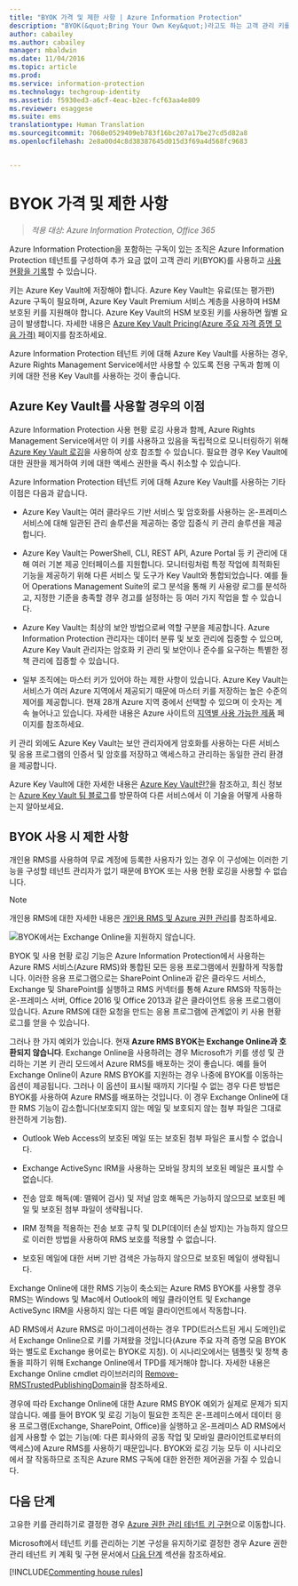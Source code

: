 ```yaml
---
title: "BYOK 가격 및 제한 사항 | Azure Information Protection"
description: "BYOK(&quot;Bring Your Own Key&quot;)라고도 하는 고객 관리 키를 Azure RMS에서 사용할 때의 제한 사항에 대해 알아봅니다."
author: cabailey
ms.author: cabailey
manager: mbaldwin
ms.date: 11/04/2016
ms.topic: article
ms.prod: 
ms.service: information-protection
ms.technology: techgroup-identity
ms.assetid: f5930ed3-a6cf-4eac-b2ec-fcf63aa4e809
ms.reviewer: esaggese
ms.suite: ems
translationtype: Human Translation
ms.sourcegitcommit: 7068e0529409eb783f16bc207a17be27cd5d82a8
ms.openlocfilehash: 2e8a00d4c8d38387645d015d3f69a4d568fc9683


---
```


# <a name="byok-pricing-and-restrictions"></a>BYOK 가격 및 제한 사항

>*적용 대상: Azure Information Protection, Office 365*


Azure Information Protection을 포함하는 구독이 있는 조직은 Azure Information Protection 테넌트를 구성하여 추가 요금 없이 고객 관리 키(BYOK)를 사용하고 [사용 현황을 기록](../deploy-use/log-analyze-usage.md)할 수 있습니다. 

키는 Azure Key Vault에 저장해야 합니다. Azure Key Vault는 유료(또는 평가판) Azure 구독이 필요하며, Azure Key Vault Premium 서비스 계층을 사용하여 HSM 보호된 키를 지원해야 합니다. Azure Key Vault의 HSM 보호된 키를 사용하면 월별 요금이 발생합니다. 자세한 내용은 [Azure Key Vault Pricing(Azure 주요 자격 증명 모음 가격)](https://azure.microsoft.com/en-us/pricing/details/key-vault/) 페이지를 참조하세요.

Azure Information Protection 테넌트 키에 대해 Azure Key Vault를 사용하는 경우, Azure Rights Management Service에서만 사용할 수 있도록 전용 구독과 함께 이 키에 대한 전용 Key Vault를 사용하는 것이 좋습니다. 

## <a name="benefits-of-using-azure-key-vault"></a>Azure Key Vault를 사용할 경우의 이점

Azure Information Protection 사용 현황 로깅 사용과 함께, Azure Rights Management Service에서만 이 키를 사용하고 있음을 독립적으로 모니터링하기 위해 [Azure Key Vault 로깅](https://azure.microsoft.com/documentation/articles/key-vault-logging/)을 사용하여 상호 참조할 수 있습니다. 필요한 경우 Key Vault에 대한 권한을 제거하여 키에 대한 액세스 권한을 즉시 취소할 수 있습니다.

Azure Information Protection 테넌트 키에 대해 Azure Key Vault를 사용하는 기타 이점은 다음과 같습니다.

- Azure Key Vault는 여러 클라우드 기반 서비스 및 암호화를 사용하는 온-프레미스 서비스에 대해 일관된 관리 솔루션을 제공하는 중앙 집중식 키 관리 솔루션을 제공합니다.

- Azure Key Vault는 PowerShell, CLI, REST API, Azure Portal 등 키 관리에 대해 여러 기본 제공 인터페이스를 지원합니다. 모니터링처럼 특정 작업에 최적화된 기능을 제공하기 위해 다른 서비스 및 도구가 Key Vault와 통합되었습니다. 예를 들어 Operations Management Suite의 로그 분석을 통해 키 사용량 로그를 분석하고, 지정한 기준을 충족할 경우 경고를 설정하는 등 여러 가지 작업을 할 수 있습니다.

- Azure Key Vault는 최상의 보안 방법으로써 역할 구분을 제공합니다. Azure Information Protection 관리자는 데이터 분류 및 보호 관리에 집중할 수 있으며, Azure Key Vault 관리자는 암호화 키 관리 및 보안이나 준수를 요구하는 특별한 정책 관리에 집중할 수 있습니다.

- 일부 조직에는 마스터 키가 있어야 하는 제한 사항이 있습니다. Azure Key Vault는 서비스가 여러 Azure 지역에서 제공되기 때문에 마스터 키를 저장하는 높은 수준의 제어를 제공합니다. 현재 28개 Azure 지역 중에서 선택할 수 있으며 이 숫자는 계속 늘어나고 있습니다. 자세한 내용은 Azure 사이트의 [지역별 사용 가능한 제품](https://azure.microsoft.com/regions/services/) 페이지를 참조하세요.

키 관리 외에도 Azure Key Vault는 보안 관리자에게 암호화를 사용하는 다른 서비스 및 응용 프로그램의 인증서 및 암호를 저장하고 액세스하고 관리하는 동일한 관리 환경을 제공합니다. 

Azure Key Vault에 대한 자세한 내용은 [Azure Key Vault란?](https://azure.microsoft.com/documentation/articles/key-vault-whatis/)을 참조하고, 최신 정보는 [Azure Key Vault 팀 블로그](https://blogs.technet.microsoft.com/kv/)를 방문하여 다른 서비스에서 이 기술을 어떻게 사용하는지 알아보세요.


## <a name="restrictions-when-using-byok"></a>BYOK 사용 시 제한 사항

개인용 RMS를 사용하여 무료 계정에 등록한 사용자가 있는 경우 이 구성에는 이러한 기능을 구성할 테넌트 관리자가 없기 때문에 BYOK 또는 사용 현황 로깅을 사용할 수 없습니다.


> [!NOTE]
> 개인용 RMS에 대한 자세한 내용은 [개인용 RMS 및 Azure 권한 관리](../understand-explore/rms-for-individuals.md)를 참조하세요.

![BYOK에서는 Exchange Online을 지원하지 않습니다.](../media/RMS_BYOK_noExchange.png)

BYOK 및 사용 현황 로깅 기능은 Azure Information Protection에서 사용하는 Azure RMS 서비스(Azure RMS)와 통합된 모든 응용 프로그램에서 원활하게 작동합니다. 이러한 응용 프로그램으로는 SharePoint Online과 같은 클라우드 서비스, Exchange 및 SharePoint를 실행하고 RMS 커넥터를 통해 Azure RMS와 작동하는 온-프레미스 서버, Office 2016 및 Office 2013과 같은 클라이언트 응용 프로그램이 있습니다. Azure RMS에 대한 요청을 만드는 응용 프로그램에 관계없이 키 사용 현황 로그를 얻을 수 있습니다.

그러나 한 가지 예외가 있습니다. 현재 **Azure RMS BYOK는 Exchange Online과 호환되지 않습니다**. Exchange Online을 사용하려는 경우 Microsoft가 키를 생성 및 관리하는 기본 키 관리 모드에서 Azure RMS를 배포하는 것이 좋습니다. 예를 들어 Exchange Online이 Azure RMS BYOK를 지원하는 경우 나중에 BYOK를 이동하는 옵션이 제공됩니다. 그러나 이 옵션이 표시될 때까지 기다릴 수 없는 경우 다른 방법은 BYOK를 사용하여 Azure RMS를 배포하는 것입니다. 이 경우 Exchange Online에 대한 RMS 기능이 감소합니다(보호되지 않는 메일 및 보호되지 않는 첨부 파일은 그대로 완전하게 기능함).

-   Outlook Web Access의 보호된 메일 또는 보호된 첨부 파일은 표시할 수 없습니다.

-   Exchange ActiveSync IRM을 사용하는 모바일 장치의 보호된 메일은 표시할 수 없습니다.

-   전송 암호 해독(예: 맬웨어 검사) 및 저널 암호 해독은 가능하지 않으므로 보호된 메일 및 보호된 첨부 파일이 생략됩니다.

-   IRM 정책을 적용하는 전송 보호 규칙 및 DLP(데이터 손실 방지)는 가능하지 않으므로 이러한 방법을 사용하여 RMS 보호를 적용할 수 없습니다.

-   보호된 메일에 대한 서버 기반 검색은 가능하지 않으므로 보호된 메일이 생략됩니다.

Exchange Online에 대한 RMS 기능이 축소되는 Azure RMS BYOK를 사용할 경우 RMS는 Windows 및 Mac에서 Outlook의 메일 클라이언트 및 Exchange ActiveSync IRM을 사용하지 않는 다른 메일 클라이언트에서 작동합니다.

AD RMS에서 Azure RMS로 마이그레이션하는 경우 TPD(트러스트된 게시 도메인)로서 Exchange Online으로 키를 가져왔을 것입니다(Azure 주요 자격 증명 모음 BYOK와는 별도로 Exchange 용어로는 BYOK로 지칭). 이 시나리오에서는 템플릿 및 정책 충돌을 피하기 위해 Exchange Online에서 TPD를 제거해야 합니다. 자세한 내용은 Exchange Online cmdlet 라이브러리의 [Remove-RMSTrustedPublishingDomain](https://technet.microsoft.com/library/jj200720%28v=exchg.150%29.aspx)을 참조하세요.

경우에 따라 Exchange Online에 대한 Azure RMS BYOK 예외가 실제로 문제가 되지 않습니다. 예를 들어 BYOK 및 로깅 기능이 필요한 조직은 온-프레미스에서 데이터 응용 프로그램(Exchange, SharePoint, Office)을 실행하고 온-프레미스 AD RMS에서 쉽게 사용할 수 없는 기능(예: 다른 회사와의 공동 작업 및 모바일 클라이언트로부터의 액세스)에 Azure RMS를 사용하기 때문입니다. BYOK와 로깅 기능 모두 이 시나리오에서 잘 작동하므로 조직은 Azure RMS 구독에 대한 완전한 제어권을 가질 수 있습니다.

## <a name="next-steps"></a>다음 단계

고유한 키를 관리하기로 결정한 경우 [Azure 권한 관리 테넌트 키 구현](plan-implement-tenant-key.md#implementing-your-azure-information-protection-tenant-key)으로 이동합니다.

Microsoft에서 테넌트 키를 관리하는 기본 구성을 유지하기로 결정한 경우 Azure 권한 관리 테넌트 키 계획 및 구현 문서에서 [다음 단계](plan-implement-tenant-key.md#next-steps) 섹션을 참조하세요.

[!INCLUDE[Commenting house rules](../includes/houserules.md)]



<!--HONumber=Jan17_HO4-->


